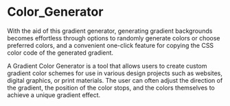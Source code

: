 # Color_Generator
With the aid of this gradient generator, generating gradient backgrounds becomes effortless through options to randomly generate colors or choose preferred colors, and a convenient one-click feature for copying the CSS color code of the generated gradient.

A Gradient Color Generator is a tool that allows users to create custom gradient color schemes for use in various design projects such as websites, digital graphics, or print materials. The user can often adjust the direction of the gradient, the position of the color stops, and the colors themselves to achieve a unique gradient effect. 
